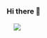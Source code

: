 ### Hi there 👋


<!-- [![Ennio's Github Stats](https://github-readme-stats.vercel.app/api?username=ennioVisco&show_icons=true&theme=transparent)](https://github.com/anuraghazra/github-readme-stats)

[![Ennio's Top Langs](https://github-readme-stats.vercel.app/api/top-langs/?username=ennioVisco&hide=Game%20Maker%20Language,Lex,Yacc,Jupyter%20Notebook&langs_count=10&layout=compact&theme=transparent)](https://github.com/anuraghazra/github-readme-stats) -->

<!--
<a href="https://github.com/anuraghazra/github-readme-stats">
  <img align="center" src="https://github-readme-stats.vercel.app/api?username=ennioVisco&show_icons=true&theme=transparent" />
</a>
-->
&nbsp; &nbsp;
<a href="https://github.com/anuraghazra/github-readme-stats">
  <img align="center" src="https://github-readme-stats.vercel.app/api/top-langs/?username=ennioVisco&hide=Game%20Maker%20Language,Lex,Yacc,Jupyter%20Notebook&langs_count=8&layout=compact&theme=transparent" />
</a>

<!--
**ennioVisco/ennioVisco** is a ✨ _special_ ✨ repository because its `README.md` (this file) appears on your GitHub profile.

Here are some ideas to get you started:

- 🔭 I’m currently working on ...
- 🌱 I’m currently learning ...
- 👯 I’m looking to collaborate on ...
- 🤔 I’m looking for help with ...
- 💬 Ask me about ...
- 📫 How to reach me: ...
- 😄 Pronouns: ...
- ⚡ Fun fact: ...
-->
